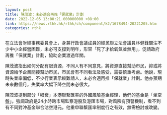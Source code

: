 ```yaml
---
layout: post
title: 陳茂波：未必適合再推「保就業」計劃
date: 2022-12-05 13:00:21.000000000 +08:00
link: https://news.rthk.hk/rthk/ch/component/k2/1678494-20221205.htm
categories: rthk
---
```


在立法會財經事務委員會上，身兼行政會議成員的經民聯立法會議員林健鋒關注不少中小企經營困難，未必可支撐到明年，形容「死了才給氧氣並無用」，促請政府再推「保就業」計劃，協助企業渡過年關。

陳茂波指出如何分配有限資源，不同人有不同意見，將資源直接幫助市民，抑或將資源給予企業間接幫助市民，市民會有不同看法及感受，需要慎重考慮。他說，現時失業率偏低，不少行業表示較難請人，未必合適再推「保就業」計劃。他亦預期未來數個月，失業率大幅下降空間未必很大。

陳茂波提到部分「唱衰」本港聯繫匯率的外國風險基金經理，他們的基金是「坐空盤」，強調政府是24小時跨市場監察港股及港匯市場，對風險有預警機制，看不到有不同對沖基金聯合沽空港元。他重申聯繫匯率制度行之有效，無需檢討或改變。
